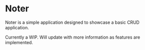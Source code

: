 # Noter

Noter is a simple application designed to showcase a basic CRUD application.

Currently a WIP. Will update with more information as features are implemented.